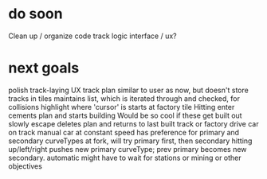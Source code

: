# do soon
Clean up / organize code
    track logic
    interface / ux?

# next goals
polish track-laying UX
    track plan
        similar to user as now, but
            doesn't store tracks in tiles
            maintains list, which is iterated through and checked, for collisions
        highlight where 'cursor' is
        starts at factory tile
        Hitting enter cements plan and starts building
            Would be so cool if these get built out slowly
        escape deletes plan and returns to last built track or factory
drive car on track
    manual
        car at constant speed
        has preference for primary and secondary curveTypes
            at fork, will try primary first, then secondary
            hitting up/left/right pushes new primary curveType; prev primary becomes new secondary.
    automatic
        might have to wait for stations or mining or other objectives